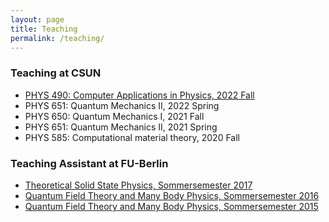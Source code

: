 ```yaml
---
layout: page
title: Teaching
permalink: /teaching/
---
```

### Teaching at CSUN
- [PHYS 490: Computer Applications in Physics, 2022 Fall](https://www.csun.edu/~yangp/phys490/)
- PHYS 651: Quantum Mechanics II, 2022 Spring
- PHYS 650: Quantum Mechanics I, 2021 Fall
- PHYS 651: Quantum Mechanics II, 2021 Spring
- PHYS 585: Computational material theory, 2020 Fall
 
### Teaching Assistant at FU-Berlin
* [Theoretical Solid State Physics, Sommersemester 2017](http://www.csun.edu/~yangp/tssp17/) 
* [Quantum Field Theory and Many Body Physics, Sommersemester 2016](http://www.csun.edu/~yangp/qft16/) 
* [Quantum Field Theory and Many Body Physics, Sommersemester 2015](http://www.csun.edu/~yangp/qft15/)

